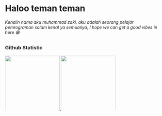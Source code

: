 <h1>Haloo teman teman</h1>
<h6>Kenalin nama aku muhammad zaki, aku adalah seorang pelajar pemrograman salam kenal ya semuanya, I hope we can get a good vibes in here 😁</h6>


### Github Statistic
<p align="left">
<a href="https://github.com/ZakiKoding">
  <img height="180em" src="https://github-readme-stats-eight-theta.vercel.app/api?username=ZakiKoding&show_icons=true&theme=algolia&include_all_commits=true&count_private=true"/>
  <img height="180em" src="https://github-readme-stats-eight-theta.vercel.app/api/top-langs/?username=ZakiKoding&layout=compact&langs_count=8&theme=algolia"/>
</a>
</p>
